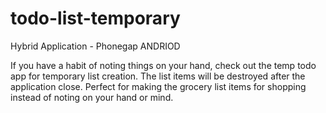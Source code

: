 # todo-list-temporary
Hybrid Application - Phonegap ANDRIOD

If you have a habit of noting things on your hand, check out the temp todo app for temporary list creation. The list items will be destroyed after the application close. Perfect for making the grocery list items for shopping instead of noting on your hand or mind.
